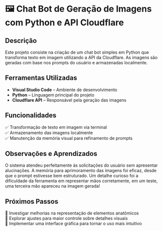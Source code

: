 # 🖼️ Chat Bot de Geração de Imagens com Python e API Cloudflare

## Descrição
Este projeto consiste na criação de um chat bot simples em Python que transforma texto em imagem utilizando a API da Cloudflare. As imagens são geradas com base nos prompts do usuário e armazenadas localmente. 

## Ferramentas Utilizadas
- **Visual Studio Code** – Ambiente de desenvolvimento
- **Python** – Linguagem principal do projeto
- **Cloudflare API** – Responsável pela geração das imagens

## Funcionalidades
✅ Transformação de texto em imagem via terminal  
✅ Armazenamento das imagens localmente  
✅ Manutenção da memória visual para refinamento de prompts  

## Observações e Aprendizados
O sistema atendeu perfeitamente às solicitações do usuário sem apresentar alucinações. A memória para aprimoramento das imagens foi eficaz, desde que o prompt estivesse bem estruturado. Um detalhe curioso foi a dificuldade da ferramenta em representar mãos corretamente, em um teste, uma terceira mão apareceu na imagem gerada!

## Próximos Passos
🔹 Investigar melhorias na representação de elementos anatômicos  
🔹 Explorar ajustes para maior controle sobre detalhes visuais  
🔹 Implementar uma interface gráfica para tornar o uso mais intuitivo  